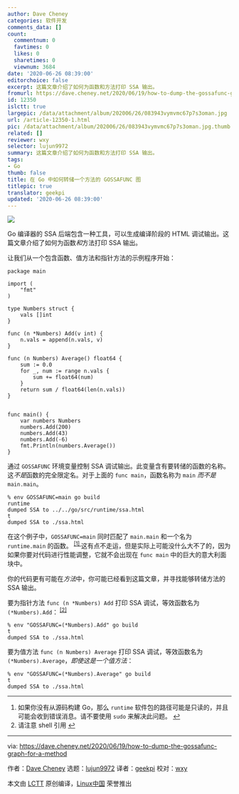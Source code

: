 ```yaml
---
author: Dave Cheney
categories: 软件开发
comments_data: []
count:
  commentnum: 0
  favtimes: 0
  likes: 0
  sharetimes: 0
  viewnum: 3684
date: '2020-06-26 08:39:00'
editorchoice: false
excerpt: 这篇文章介绍了如何为函数和方法打印 SSA 输出。
fromurl: https://dave.cheney.net/2020/06/19/how-to-dump-the-gossafunc-graph-for-a-method
id: 12350
islctt: true
largepic: /data/attachment/album/202006/26/083943vymvmc67p7s3oman.jpg
url: /article-12350-1.html
pic: /data/attachment/album/202006/26/083943vymvmc67p7s3oman.jpg.thumb.jpg
related: []
reviewer: wxy
selector: lujun9972
summary: 这篇文章介绍了如何为函数和方法打印 SSA 输出。
tags:
- Go
thumb: false
title: 在 Go 中如何转储一个方法的 GOSSAFUNC 图
titlepic: true
translator: geekpi
updated: '2020-06-26 08:39:00'
---
```


![](/data/attachment/album/202006/26/083943vymvmc67p7s3oman.jpg)


Go 编译器的 SSA 后端包含一种工具，可以生成编译阶段的 HTML 调试输出。这篇文章介绍了如何为函数*和*方法打印 SSA 输出。


让我们从一个包含函数、值方法和指针方法的示例程序开始：



```
package main

import (
    "fmt"
)

type Numbers struct {
    vals []int
}

func (n *Numbers) Add(v int) {
    n.vals = append(n.vals, v)
}

func (n Numbers) Average() float64 {
    sum := 0.0
    for _, num := range n.vals {
        sum += float64(num)
    }
    return sum / float64(len(n.vals))
}


func main() {
    var numbers Numbers
    numbers.Add(200)
    numbers.Add(43)
    numbers.Add(-6)
    fmt.Println(numbers.Average())
}

```

通过 `GOSSAFUNC` 环境变量控制 SSA 调试输出。此变量含有要转储的函数的名称。这*不是*函数的完全限定名。对于上面的 `func main`，函数名称为 `main` *而不是* `main.main`。



```
% env GOSSAFUNC=main go build
runtime
dumped SSA to ../../go/src/runtime/ssa.html
t
dumped SSA to ./ssa.html

```

在这个例子中，`GOSSAFUNC=main` 同时匹配了 `main.main` 和一个名为 `runtime.main` 的函数。<sup class="footnote-ref"> <a href="#fn1" id="fnref1">  [1] </a></sup>这有点不走运，但是实际上可能没什么大不了的，因为如果你要对代码进行性能调整，它就不会出现在 `func main` 中的巨大的意大利面块中。


你的代码更有可能在*方法*中，你可能已经看到这篇文章，并寻找能够转储方法的 SSA 输出。


要为指针方法 `func (n *Numbers) Add` 打印 SSA 调试，等效函数名为 `(*Numbers).Add`：<sup class="footnote-ref"> <a href="#fn2" id="fnref2">  [2] </a></sup>



```
% env "GOSSAFUNC=(*Numbers).Add" go build
t
dumped SSA to ./ssa.html

```

要为值方法 `func (n Numbers) Average` 打印 SSA 调试，等效函数名为 `(*Numbers).Average`，*即使这是一个值方法*：



```
% env "GOSSAFUNC=(*Numbers).Average" go build
t
dumped SSA to ./ssa.html

```



---


1. 如果你没有从源码构建 Go，那么 `runtime` 软件包的路径可能是只读的，并且可能会收到错误消息。请不要使用 `sudo` 来解决此问题。 [↩︎](#fnref1)
2. 请注意 shell 引用 [↩︎](#fnref2)




---


via: <https://dave.cheney.net/2020/06/19/how-to-dump-the-gossafunc-graph-for-a-method>


作者：[Dave Cheney](https://dave.cheney.net/author/davecheney) 选题：[lujun9972](https://github.com/lujun9972) 译者：[geekpi](https://github.com/geekpi) 校对：[wxy](https://github.com/wxy)


本文由 [LCTT](https://github.com/LCTT/TranslateProject) 原创编译，[Linux中国](https://linux.cn/) 荣誉推出